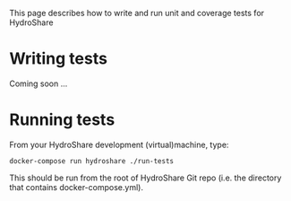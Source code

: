 This page describes how to write and run unit and coverage tests for HydroShare

# Writing tests
Coming soon ...

# Running tests
From your HydroShare development (virtual)machine, type:

    docker-compose run hydroshare ./run-tests

This should be run from the root of HydroShare Git repo (i.e. the directory that contains docker-compose.yml).
 